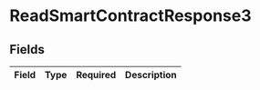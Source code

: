 # ReadSmartContractResponse3


## Fields

| Field       | Type        | Required    | Description |
| ----------- | ----------- | ----------- | ----------- |